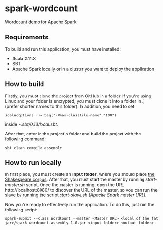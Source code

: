 # spark-wordcount
Wordcount demo for Apache Spark

## Requirements

To build and run this application, you must have installed:
- Scala 2.11.X
- SBT
- Apache Spark locally or in a cluster you want to deploy the application

## How to build
Firstly, you must clone the project from GitHub in a folder. If you're using Linux and your folder is encrypted,
you must clone it into a folder in /, (prefer shorter names to this folder). In addition, you need to set

```{scala}
scalacOptions ++= Seq("-Xmax-classfile-name","100")
```
inside *~.sbt/0.13/local.sbt*.

After that, enter in the project's folder and build the project with the following command:

```{bash}
sbt clean compile assembly
```

## How to run locally

In first place, you must create an **input folder**, where you should place [the Shakespeare corpus](https://github.com/andretadeu/spark-wordcount/raw/master/src/main/resources/shakespeare.txt).
 After that, you must start the master by running *start-master.sh* script. Once the master is running, open the URL
 http://localhost:8080/ to discover the URL of the master, so you can run the slave by running the script
 *start-slave.sh [Apache Spark master URL]*.

Now you're ready to effectively run the application. To do this, just run the following script:

```{bash}
spark-submit --class WordCount --master <Master URL> <local of the fat jar>/spark-wordcount-assembly-1.0.jar <input folder> <output folder>
```
